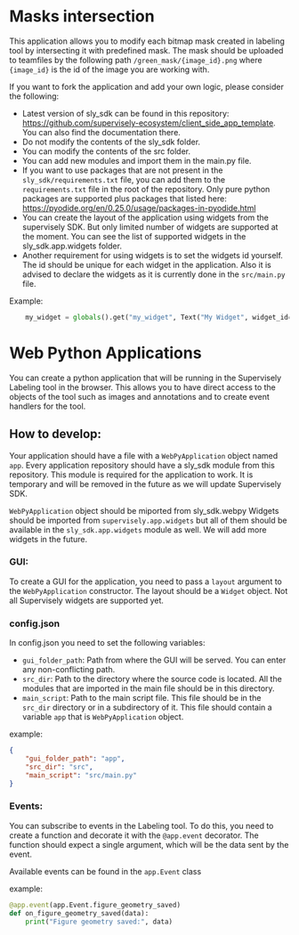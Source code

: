 # Masks intersection

This application allows you to modify each bitmap mask created in labeling tool by intersecting it with predefined mask.
The mask should be uploaded to teamfiles by the following path `/green_mask/{image_id}.png` where `{image_id}` is the id of the image you are working with.

If you want to fork the application and add your own logic, please consider the following:
-   Latest version of sly_sdk can be found in this repository: https://github.com/supervisely-ecosystem/client_side_app_template. You can also find the documentation there.
-   Do not modify the contents of the sly_sdk folder.
-   You can modify the contents of the src folder.
-   You can add new modules and import them in the main.py file.
-   If you want to use packages that are not present in the `sly_sdk/requirements.txt` file, you can add them to the `requirements.txt` file in the root of the repository. Only pure python packages are supported plus packages that listed here: https://pyodide.org/en/0.25.0/usage/packages-in-pyodide.html
-   You can create the layout of the application using widgets from the supervisely SDK. But only limited number of widgets are supported at the moment. You can see the list of supported widgets in the sly_sdk.app.widgets folder.
-   Another requirement for using widgets is to set the widgets id yourself. The id should be unique for each widget in the application. Also it is advised to declare the widgets as it is currently done in the `src/main.py` file.

Example:
```python
    my_widget = globals().get("my_widget", Text("My Widget", widget_id="layout"))
```


# Web Python Applications
You can create a python application that will be running in the Supervisely Labeling tool in the browser. This allows you to have direct access to the objects of the tool such as images and annotations and to create event handlers for the tool.


## How to develop:
Your application should have a file with a `WebPyApplication` object named `app`.
Every application repository should have a sly_sdk module from this repository. This module is required for the application to work. It is temporary and will be removed in the future as we will update Supervisely SDK.

`WebPyApplication` object should be miported from sly_sdk.webpy
Widgets should be imported from `supervisely.app.widgets` but all of them should be available in the `sly_sdk.app.widgets` module as well.
We will add more widgets in the future.


### GUI:
To create a GUI for the application, you need to pass a `layout` argument to the `WebPyApplication` constructor. The layout should be a `Widget` object.
Not all Supervisely widgets are supported yet.


### config.json
In config.json you need to set the following variables:
- `gui_folder_path`: Path from where the GUI will be served. You can enter any non-conflicting path.
- `src_dir`: Path to the directory where the source code is located. All the modules that are imported in the main file should be in this directory.
- `main_script`: Path to the main script file. This file should be in the `src_dir` directory or in a subdirectory of it. This file should contain a variable `app` that is `WebPyApplication` object.

example:
```json
{
    "gui_folder_path": "app",
    "src_dir": "src",
    "main_script": "src/main.py"
}
```

### Events:

You can subscribe to events in the Labeling tool. To do this, you need to create a function and decorate it with the `@app.event` decorator. The function should expect a single argument, which will be the data sent by the event.

Available events can be found in the `app.Event` class

example:
```python
@app.event(app.Event.figure_geometry_saved)
def on_figure_geometry_saved(data):
    print("Figure geometry saved:", data)
```
